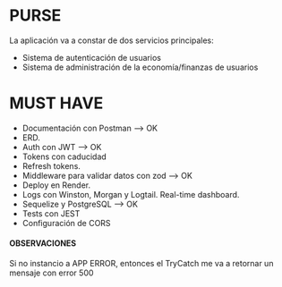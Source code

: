 # PURSE

La aplicación va a constar de dos servicios principales:

-   Sistema de autenticación de usuarios
-   Sistema de administración de la economía/finanzas de usuarios

# MUST HAVE

-   Documentación con Postman --> OK
-   ERD.
-   Auth con JWT --> OK
-   Tokens con caducidad
-   Refresh tokens.
-   Middleware para validar datos con zod --> OK
-   Deploy en Render.
-   Logs con Winston, Morgan y Logtail. Real-time dashboard.
-   Sequelize y PostgreSQL --> OK
-   Tests con JEST
-   Configuración de CORS

#### OBSERVACIONES

Si no instancio a APP ERROR, entonces el TryCatch me va a retornar un mensaje con error 500
